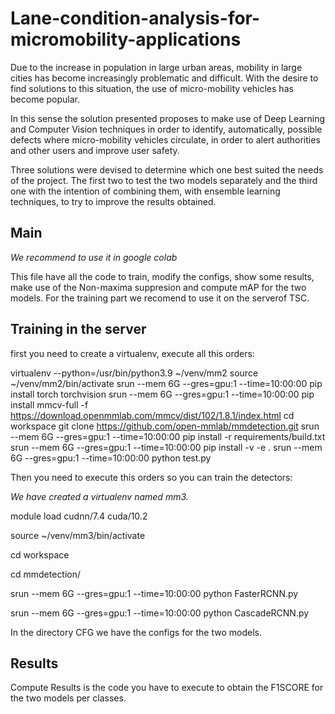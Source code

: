 # Lane-condition-analysis-for-micromobility-applications

Due to the increase in population in large urban areas, mobility in large cities has become increasingly problematic and difficult. With the desire to find solutions to this situation, the use of micro-mobility vehicles has become popular.

In this sense the solution presented proposes to make use of Deep Learning and Computer Vision techniques in order to identify, automatically, possible defects where micro-mobility vehicles circulate, in order to alert authorities and other users and improve user safety.

Three solutions were devised to determine which one best suited the needs of the project. The first two to test the two models separately and the third one with the intention of combining them, with ensemble learning techniques, to try to improve the results obtained.


## Main
*We recommend to use it in google colab*

This file have all the code to train, modify the configs, show some results, make use of the Non-maxima suppresion and compute mAP for the two models.
For the training part we recomend to use it on the serverof TSC.

## Training in the server

first you need to create a virtualenv, execute all this orders:

virtualenv --python=/usr/bin/python3.9 ~/venv/mm2
source ~/venv/mm2/bin/activate
srun --mem 6G --gres=gpu:1 --time=10:00:00 pip install torch torchvision
srun --mem 6G --gres=gpu:1 --time=10:00:00 pip install mmcv-full -f https://download.openmmlab.com/mmcv/dist/102/1.8.1/index.html
cd workspace
git clone https://github.com/open-mmlab/mmdetection.git
srun --mem 6G --gres=gpu:1 --time=10:00:00 pip install -r requirements/build.txt
srun --mem 6G --gres=gpu:1 --time=10:00:00 pip install -v -e .
srun --mem 6G --gres=gpu:1 --time=10:00:00 python test.py

Then you need to execute this orders so you can train the detectors:

*We have created a virtualenv named mm3.*

module load cudnn/7.4 cuda/10.2

source ~/venv/mm3/bin/activate

cd workspace

cd mmdetection/

srun --mem 6G --gres=gpu:1 --time=10:00:00 python FasterRCNN.py

srun --mem 6G --gres=gpu:1 --time=10:00:00 python CascadeRCNN.py

In the directory CFG we have the configs for the two models.

## Results

Compute Results is the code you have to execute to obtain the F1SCORE for the two models per classes.




